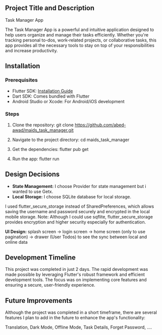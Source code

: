 ## Project Title and Description

Task Manager App

The Task Manager App is a powerful and intuitive application designed to help users organize and manage their tasks efficiently. Whether you're tracking personal to-dos, work-related projects, or collaborative tasks, this app provides all the necessary tools to stay on top of your responsibilities and increase productivity.

## Installation

### Prerequisites

- Flutter SDK: [Installation Guide](https://flutter.dev/docs/get-started/install)
- Dart SDK: Comes bundled with Flutter
- Android Studio or Xcode: For Android/iOS development

### Steps

1. Clone the repository:
   git clone https://github.com/abed-awad/maids_task_manager.git

2. Navigate to the project directory:
   cd maids_task_manager

3. Get the dependencies:
   flutter pub get

4. Run the app:
   flutter run

## Design Decisions

- **State Management:** I choose Provider for state management but i wanted to use Getx.
- **Local Storage:** I choose SQLite database for local storage.

I used flutter_secure_storage instead of SharedPreferences, which allows saving the username and password securely and encrypted in the local mobile storage.
Note: Although I could use sqflite, flutter_secure_storage provides encryption and higher security especially for authentication.

**UI Design:** splash screen -> login screen -> home screen (only to use pagination)
-> drawer (User Todos) to see the sync between local and online data

## Development Timeline

This project was completed in just 2 days. The rapid development was made possible by leveraging Flutter's robust framework and efficient development tools. The focus was on implementing core features and ensuring a secure, user-friendly experience.

## Future Improvements

Although the project was completed in a short timeframe, there are several features I plan to add in the future to enhance the app's functionality:

Translation, Dark Mode, Offline Mode, Task Details, Forget Password, ....
